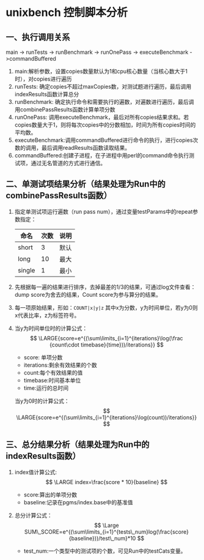 # unixbench 控制脚本分析

## 一、执行调用关系

main -> runTests -> runBenchmark -> runOnePass -> executeBenchmark ->commandBuffered

1. main:解析参数，设置copies数量默认为1和cpu核心数量（当核心数大于1时），对copies进行遍历
2. runTests: 确定copies不超过maxCopies数，对测试题进行遍历，最后调用indexResults函数计算总分
3. runBenchmark: 确定执行命令和需要执行的遍数，对遍数进行遍历，最后调用combinePassResults函数计算单项分数
4. runOnePass: 调用executeBenchmark，最后对所有copies结果求和。若copies数量大于1，则将每次copies中的分数相加，时间为所有copies时间的平均数。
5. executeBenchmark:调用commandBuffered进行命令的执行，进行copies次数的调用，最后调用readResults函数读取结果。
6. commandBuffered:创建子进程，在子进程中用perl的command命令执行测试项，通过无名管道的方式进行通信。

## 二、单测试项结果分析（结果处理为Run中的combinePassResults函数）

1. 指定单测试项运行遍数（run pass num），通过变量testParams中的repeat参数指定：

   | 命名   | 次数 | 说明 |
   | ------ | ---- | ---- |
   | short  | 3    | 默认 |
   | long   | 10   | 最大 |
   | single | 1    | 最小 |

2. 先根据每一遍的结果进行排序，去掉最差的1/3的结果，可通过log文件查看：dump score为舍去的结果，Count score为参与算分的结果。

3. 每一项原始结果，形如：`COUNT|x|y|z` 其中x为分数，y为时间单位，若y为0则x代表比率，z为标签符号。

4. 当y为时间单位时的计算公式：
   $$
   \LARGE{score=e^{(\sum\limits_{i=1}^{iterations}\log(\frac {count\cdot timebase}{time}))/iterations}}
   $$

   * score: 单项分数
   * iterations:剩余有效结果的个数
   * count:每个有效结果的值
   * timebase:时间基本单位
   * time:运行的总时间

   当y为0时的计算公式：
   $$
   \LARGE{score=e^{(\sum\limits_{i=1}^{iterations}\log(count))/iterations}}
   $$
   

## 三、总分结果分析（结果处理为Run中的indexResults函数）

1. index值计算公式:
   $$
   \LARGE index=\frac{score * 10}{baseline}
   $$

   * score:算出的单项分数
   * baseline:记录在pgms/index.base中的基准值

2. 总分计算公式：
   $$
   \Large SUM\_SCORE=e^{(\sum\limits_{i=1}^{tests\_num}log(\frac{score}{baseline}))/test\_num}*10
   $$

   * test_num:一个类型中的测试项的个数，可见Run中的testCats变量。

